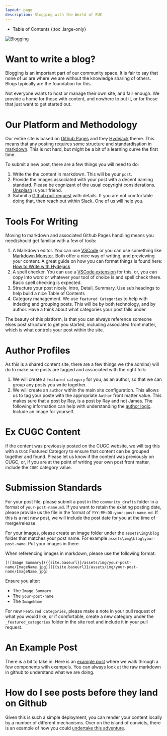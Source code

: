 ```yaml
---
layout: page
description: Blogging with the World of EUC
---
```


-  Table of Contents
{:toc .large-only}

![Blogging]({{site.baseurl}}/assets/img/blog-writing.jpg)

# Want to write a blog?

Blogging is an important part of our community space. It is fair to say that none of us are where we are without the knowledge sharing of others. Blogs typically are the foundation for this.

Not everyone wants to host or manage their own site, and fair enough. We provide a home for those with content, and nowhere to put it, or for those that just want to get started out.

# Our Platform and Methodology

Our entire site is based on [Github Pages](https://pages.github.com/) and they [Hydejack](https://hydejack.com/) theme. This means that any posting requires some structure and standardisation in [markdown](https://www.markdownguide.org/). This is not hard, but might be a bit of a learning curve the first time.

To submit a new post, there are a few things you will need to do:

1.  Write the the content in markdown. This will be your `post`.
2.  Provide the images associated with your post with a decent naming standard. Please be cognizant of the usual copyright considerations. [Unsplash](https://unsplash.com/) is your friend.
3.  Submit a [Github pull request](https://docs.github.com/en/pull-requests/collaborating-with-pull-requests/proposing-changes-to-your-work-with-pull-requests/about-pull-requests) with details. If you are not comfortable doing that, then reach out within Slack. One of us will help you.

# Tools For Writing

Moving to markdown and associated Github Pages handling means you need/should get familiar with a few of tools:

1.  A Markdown editor. You can use [VSCode](https://code.visualstudio.com/) or you can use something like [Markdown Monster](https://markdownmonster.west-wind.com/). Both offer a nice way of writing, and previewing your content. A great guide on how you can format things is found here: [How to Write with Hydejack](https://hydejack.com/docs/writing/)
2.  A spell checker. You can use a [VSCode extension](https://marketplace.visualstudio.com/items?itemName=streetsidesoftware.code-spell-checker) for this, or, you can copy into word or whatever your tool of choice is and spell check there. Basic spell checking is expected.
3.  Structure your post nicely. Intro, Detail, Summary. Use sub headings to help build a nice Table of Contents
4.  Category management. We use `featured Categories` to help with indexing and grouping posts. This will be by both technology, and by author. Have a think about what categories your post falls under.

The beauty of this platform, is that you can always reference someone elses post structure to get you started, including associated front matter, which is what controls your post within the site.

# Author Profiles

As this is a shared content site, there are a few things we (the admins) will do to make sure posts are tagged and associated with the right folk:

1.  We will create a `featured category` for you, as an author, so that we can group any posts you write together.
2.  We will create an `author` within the main site configuration. This allows us to tag your poste with the appropriate `Author` front matter value. This makes sure that a post by Ray, is a post by Ray and not James. The following information can help with understanding the [author logic](https://hydejack.com/docs/config/#adding-an-author). Include an image for yourself.
  
# Ex CUGC Content

If the content was previously posted on the CUGC website, we will tag this with a `CUGC` Featured Category to ensure that content can be grouped together and found. Please let us know if the content was previously on CUGC, or, if you are at the point of writing your own post front matter, include the `CUGC` category value.

# Submission Standards

For your post file, please submit a post in the `community_drafts` folder in a format of `your-post-name.md`. If you want to retain the existing posting date, please provide us the file in the format of `YYY-MM-DD-your-post-name.md`. If this is a net new post, we will include the post date for you at the time of merge/release.

For your images, please create an image folder under the `assets\img\blog` folder that matches your post name. For example `assets\img\blog\your-post-name`. Put your images in there.

When referencing images in markdown, please use the following format:

```
[![Image Summary]({{site.baseurl}}/assets/img/your-post-name/ImageName.jpg)]({{site.baseurl}}/assets/img/your-post-name/ImageName.jpg)
```

Ensure you alter:

-  The `Image Summary`
-  The `your-post-name`
-  The `ImageName`

For new `Featured Categories`, please make a note in your pull request of what you would like, or if comfortable, create a new category under the `_featured_categories` folder in the site root and include it in your pull request.

# An Example Post

There is a bit to take in. Here is an [example post](https://worldofeuc.com/a-draft-post-used-for-how-to-blog) where we walk through a few components with exampels. You can always look at the raw markdown in github to understand what we are doing.

# How do I see posts before they land on Github

Given this is such a simple deployment, you can render your content locally by a number of different mechanisms. Over on the island of convicts, there is an example of how you could [undertake this adventure](https://jkindon.com/hydejack-github-pages-docker-containers/).
